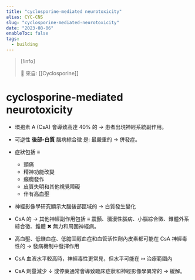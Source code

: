 ```yaml
---
title: "cyclosporine-mediated neurotoxicity"
alias: CYC-CNS
slug: "cyclosporine-mediated-neurotoxicity"
date: "2023-08-06"
enableToc: false
tags:
  - building
---
```


> [!info]
>
> 🌱 來自: [[Cyclosporine]]

# cyclosporine-mediated neurotoxicity

- 環孢素 A (CsA) 會導致高達 40% 的 → 患者出現神經系統副作用。
- 可逆性 **後部-白質** 腦病綜合徵 是: 最嚴重的 → 併發症。
- 症狀包括 ≡

  - 頭痛
  - 精神功能改變
  - 癲癇發作
  - 皮質失明和其他視覺障礙
  - 伴有高血壓

- 神經影像學研究顯示大腦後部區域的 → 白質發生變化

- CsA 的 → 其他神經副作用包括 ≡ 震顫、瀰漫性腦病、小腦綜合徵、錐體外系綜合徵、錐體 ✖ 無力和周圍神經病。
- 高血壓、低鎂血症、低膽固醇血症和血管活性劑內皮素都可能在 CsA 神經毒性的 → 發病機制中發揮作用
- CsA 血液水平較高時，神經毒性更常見，但水平可能在 ↣ 治療範圍內
- CsA 劑量減少 ↓ 或停藥通常會導致臨床症狀和神經影像學異常的 → 緩解。

